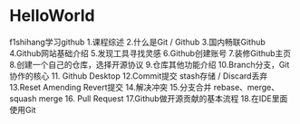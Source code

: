 # HelloWorld
f1shihang学习github
1.课程综述
2.什么是Git / Github
3.国内畅联Github
4.Github网站基础介绍
5.发现工具寻找灵感
6.Github创建账号
7.装修Github主页
8.创建一个自己的仓库，选择开源协议
9.仓库其他功能介绍
10.Branch分支，Git协作的核心
11. Github Desktop
12.Commit提交 stash存储 / Discard丢弃13.Reset Amending Revert提交
14.解决冲突
15.分支合并 rebase、merge、squash merge
16. Pull Request
17.Github做开源贡献的基本流程
18.在IDE里面使用Git
